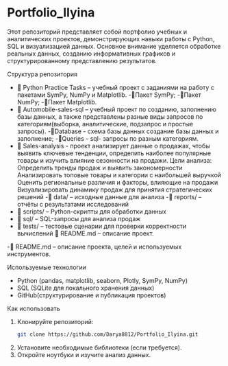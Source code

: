 # Portfolio_Ilyina
Этот репозиторий представляет собой портфолио учебных и аналитических проектов, демонстрирующих навыки работы с Python, SQL и визуализацией данных. 
Основное внимание уделяется обработке реальных данных, созданию информативных графиков и структурированному представлению результатов.

Структура репозитория
- 📂 Python Practice Tasks – учебный проект с заданиями на работу с пакетами SymPy, NumPy и Matplotlib.
  -📂Пакет SymPy;
  -📂Пакет NumPy;
  -📂Пакет Matplotlib.
- 📂 Automobile-sales-sql – учебный проект по созданию, заполнению базы данных, а также представлены разные виды запросов по категориям(выборка, аналитические, подзапрос и простые запросы).
  -📂Database - схема базы данных создание базы данных и заполнение;
  -📂Queries - sql- запросы по разным категориям.
- 📂 Sales-analysis - проект анализирует данные о продажах, чтобы выявить ключевые тенденции, определить наиболее популярные товары и изучить влияние сезонности на продажи.
Цели анализа:
Определить тренды продаж и выявить закономерности
Анализировать топовые товары и категории с наибольшей выручкой
Оценить региональные различия и факторы, влияющие на продажи
Визуализировать динамику продаж для принятия стратегических решений
 -📂 data/ – исходные данные для анализа
 -📂 reports/ – отчёты с результатами исследований
- 📂 scripts/ – Python-скрипты для обработки данных
- 📂 sql/ – SQL-запросы для анализа продаж
- 📂 tests/ – тестовые сценарии для проверки корректности вычислений
  📄 README.md – описание проект.
  
-📄 README.md – описание проекта, целей и используемых инструментов.

Используемые технологии
- Python (pandas, matplotlib, seaborn, Plotly, SymPy, NumPy)
- SQL (SQLite для локального хранения данных)
- GitHub(структурирование и публикация проектов)

Как использовать
1. Клонируйте репозиторий:  
   ```bash
   git clone https://github.com/Darya8812/Portfolio_Ilyina.git
   ```
2. Установите необходимые библиотеки (если требуется).
3. Откройте ноутбуки и изучите анализ данных.

